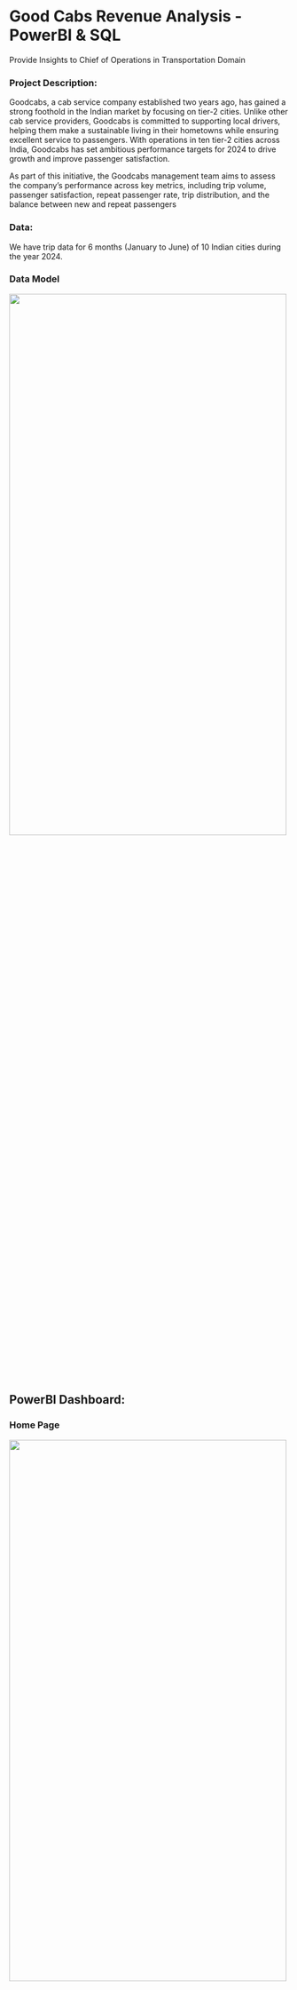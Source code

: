 # Good Cabs Revenue Analysis - PowerBI & SQL
Provide Insights to Chief of Operations in Transportation Domain
### Project Description:
Goodcabs, a cab service company established two years ago, has gained a strong foothold in the Indian market by focusing on tier-2 cities. Unlike other cab service providers, Goodcabs is committed to supporting local drivers, helping them make a sustainable living in their hometowns while ensuring excellent service to passengers. With operations in ten tier-2 cities across India, Goodcabs has set ambitious performance targets for 2024 to drive growth and improve passenger satisfaction.

As part of this initiative, the Goodcabs management team aims to assess the company’s performance across key metrics, including trip volume, passenger satisfaction, repeat passenger rate, trip distribution, and the balance between new and repeat passengers

### Data:
We have trip data for 6 months (January to June) of 10 Indian cities during the year 2024.

### Data Model
<img src="images/data_model.png" width ="500" height="50%"/>

## PowerBI Dashboard:

 ### Home Page
<img src="images/dashboard1.png" width ="500" height="50%"/>

 ### Data view
<img src="images/dashboard2.png" width ="500" height="50%"/>

### City Analysis
<img src="images/dashboard3.png" width ="500" height="50%"/>

### Passenger Trends
<img src="images/dashboard4.png" width ="500" height="50%"/>

### Trip Analysis
 <img src="images/dashboard5.png" width ="500" height="50%"/>

## Business Request:

 <img src="images/br1.png" width ="500" height="50%"/>

<img src="images/br2.png" width ="500" height="50%"/>

<img src="images/br3.png" width ="500" height="50%"/>

<img src="images/br4.png" width ="500" height="50%"/>

<img src="images/br5.png" width ="500" height="50%"/>

<img src="images/br6.png" width ="500" height="50%"/>

## Primary Analysis:

<img src="images/q12.png" width ="500" height="50%"/>

<img src="images/q34.png" width ="500" height="50%"/>

<img src="images/q56.png" width ="500" height="50%"/>

<img src="images/q78.png" width ="500" height="50%"/>

## Key Insights:

 - Cities **Jaipur, Kochi,** and **Chandigarh** generated the most revenue, with **Jaipur** leading (37.21Million).
 - Months **February** and **March** show highest trip volume, with **February** leading (75000 trips).
 - Repeat Passengers are high in **Surat(42.6%)** and **Lucknow (37.1%)**, but low in **Jaipur (11.2%)**.
 - New Passengers are Highest in **Jan-Feb**, declining in **May-June**.
 - Passenger ratings are high in **Jaipur, Kochi, Mysore**. Low in **Lucknow, Surat and Vadodara**.
 - Tourism Cities (Jaipur, Kochi): Higher trip volume on weekends.
 - **Business Cities** met passenger target, but missed trip volume and passenger ratings targets.
 - **Tourism Cities** met trip targets, but passenger ratings were below target.

 ## Recommendations:

 1. Loyalty Programs: 
  - Introduce rewards for frequent users to encourage repeat trips.
 2. City-Specific Offers: 
 - Adjust pricing strategies in high-fare cities to encourage regular usage.
3. Improve Service Quality
- Address customer complaints and improve driver behaviour
4. Dynamic pricing strategy
- Optimize fair based on demand, city and competitor
5. Expand EV fleet
- Introduce eco-friendly initiatives like electric cabs and solar charging stations. 
6. Leverage Seasonal Trends
- Promotions around peak months and weekend 



